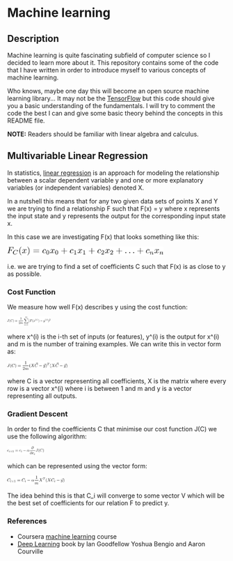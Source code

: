 # Machine learning

## Description

Machine learning is quite fascinating subfield of computer science so I decided to learn more about it. This repository contains some of the code that I have written in order to introduce myself to various concepts of machine learning. 

Who knows, maybe one day this will become an open source machine learning library... It may not be the [TensorFlow](https://www.tensorflow.org/) but this code should give you a basic understanding of the fundamentals. I will try to comment the code the best I can and give some basic theory behind the concepts in this README file.

<b>NOTE:</b> Readers should be familiar with linear algebra and calculus.

## Multivariable Linear Regression

In statistics, [linear regression](https://en.wikipedia.org/wiki/Linear_regression) is an approach for modeling the relationship between a scalar dependent variable y and one or more explanatory variables (or independent variables) denoted X.

In a nutshell this means that for any two given data sets of points X and Y we are trying to find a relationship F such that F(x) = y where x represents the input state and y represents the output for the corresponding input state x.

In this case we are investigating F(x) that looks something like this:
	
<img src="images/function.png" height="20" />

i.e. we are trying to find a set of coefficients C such that F(x) is as close to y as possible.

### Cost Function

We measure how well F(x) describes y using the cost function:

<img src="images/cost1.png" height="20" />

where x^(i) is the i-th set of inputs (or features), y^(i) is the output for x^(i) and m is the number of training examples. We can write this in vector form as:

<img src="images/cost2.png" height="20" />

where C is a vector representing all coefficients, X is the matrix where every row is a vector x^(i) where i is between 1 and m and y is a vector representing all outputs.

### Gradient Descent

In order to find the coefficients C that minimise our cost function J(C) we use the following algorithm:

<img src="images/grad1.png" height="20" />

which can be represented using the vector form:

<img src="images/grad2.png" height="20" />

The idea behind this is that C_i will converge to some vector V which will be the best set of coefficients for our relation F to predict y.

### References

* Coursera [machine learning](https://www.coursera.org/learn/machine-learning) course
* [Deep Learning](http://www.deeplearningbook.org/) book by Ian Goodfellow Yoshua Bengio and Aaron Courville


 


